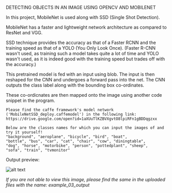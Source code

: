 DETECTING OBJECTS IN AN IMAGE USING OPENCV AND MOBILENET

In this project, MobileNet is used along with SSD (Single Shot Detection). 

MobileNet has a faster and lightweight network architecture as compared to ResNet and VGG.

SSD technique provides the accuracy as that of a Faster RCNN and the training speed as that of a YOLO (You Only Look Once).
(Faster R-CNN wasn't used, as training such a model takes quite a lot of time and YOLO wasn't used, as it is indeed good with the training speed but trades off with the accuracy.)

This pretrained model is fed with an input using blob. The input is then reshaped for the CNN and undergoes a forward pass into the net. The CNN outputs the class label along with the bounding box co-ordinates.

These co-ordicnates are then mapped onto the image using another code snippet in the program.


    Please find the caffe framework's model network ('MobileNetSSD_deploy.caffemodel') in the following link:
    https://drive.google.com/open?id=1aXUuTlKZBVXgvtO8lpiRFn1gBDDqgzxx

    Below are the classes names for which you can input the images of and try it yourself!
    "background", "aeroplane", "bicycle", "bird", "boat",
    "bottle", "bus", "car", "cat", "chair", "cow", "diningtable",
    "dog", "horse", "motorbike", "person", "pottedplant", "sheep",
    "sofa", "train", "tvmonitor"

Output preview:

![alt text](https://raw.githubusercontent.com/ShashankNardekar/ML_projects/master/CNN_projects/object_detection/example_03_output.png)

*If you are not able to view this image, please find the same in the uploaded files with the name: example_03_output*
